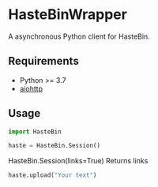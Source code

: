 HasteBinWrapper
===============

A asynchronous Python client for HasteBin.

Requirements
------------

- Python >= 3.7
- [aiohttp](https://docs.aiohttp.org/en/stable/)

Usage
-----

```python
import HasteBin

haste = HasteBin.Session()
```

HasteBin.Session(links=True)
Returns links

```python
haste.upload("Your text")
```
